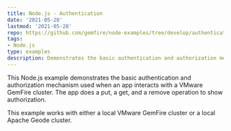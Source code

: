 ```yaml
---
title: Node.js - Authentication
date: '2021-05-28'
lastmod: '2021-05-28'
repo: https://github.com/gemfire/node-examples/tree/develop/authenticate
tags:
- Node.js
type: examples
description: Demonstrates the basic authentication and authorization mechanism used when an app interacts with a VMware GemFire cluster.
---
```


This Node.js example demonstrates the basic authentication and authorization mechanism used when an app interacts with a VMware GemFire cluster. The app does a put, a get, and a remove operation to show authorization.

This example works with either a local VMware GemFire cluster or a local Apache Geode cluster.